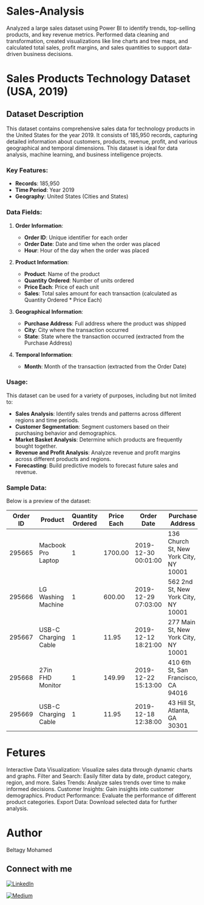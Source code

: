# Sales-Analysis
Analyzed a large sales dataset using Power BI to identify trends, top-selling products, and key revenue metrics. Performed data cleaning and transformation, created visualizations like line charts and tree maps, and calculated total sales, profit margins, and sales quantities to support data-driven business decisions.

# Sales Products Technology Dataset (USA, 2019)

## Dataset Description

This dataset contains comprehensive sales data for technology products in the United States for the year 2019. It consists of 185,950 records, capturing detailed information about customers, products, revenue, profit, and various geographical and temporal dimensions. This dataset is ideal for data analysis, machine learning, and business intelligence projects.

### Key Features:

- **Records**: 185,950
- **Time Period**: Year 2019
- **Geography**: United States (Cities and States)

### Data Fields:

1. **Order Information**:
    - **Order ID**: Unique identifier for each order
    - **Order Date**: Date and time when the order was placed
    - **Hour**: Hour of the day when the order was placed

2. **Product Information**:
    - **Product**: Name of the product
    - **Quantity Ordered**: Number of units ordered
    - **Price Each**: Price of each unit
    - **Sales**: Total sales amount for each transaction (calculated as Quantity Ordered * Price Each)

3. **Geographical Information**:
    - **Purchase Address**: Full address where the product was shipped
    - **City**: City where the transaction occurred
    - **State**: State where the transaction occurred (extracted from the Purchase Address)

4. **Temporal Information**:
    - **Month**: Month of the transaction (extracted from the Order Date)

### Usage:

This dataset can be used for a variety of purposes, including but not limited to:
- **Sales Analysis**: Identify sales trends and patterns across different regions and time periods.
- **Customer Segmentation**: Segment customers based on their purchasing behavior and demographics.
- **Market Basket Analysis**: Determine which products are frequently bought together.
- **Revenue and Profit Analysis**: Analyze revenue and profit margins across different products and regions.
- **Forecasting**: Build predictive models to forecast future sales and revenue.

### Sample Data:

Below is a preview of the dataset:

| Order ID | Product               | Quantity Ordered | Price Each | Order Date          | Purchase Address                     | Month | Sales  | City           | Hour |
|----------|-----------------------|------------------|------------|---------------------|--------------------------------------|-------|--------|----------------|------|
| 295665   | Macbook Pro Laptop    | 1                | 1700.00    | 2019-12-30 00:01:00 | 136 Church St, New York City, NY 10001 | 12    | 1700.00| New York City  | 0    |
| 295666   | LG Washing Machine    | 1                | 600.00     | 2019-12-29 07:03:00 | 562 2nd St, New York City, NY 10001    | 12    | 600.00 | New York City  | 7    |
| 295667   | USB-C Charging Cable  | 1                | 11.95      | 2019-12-12 18:21:00 | 277 Main St, New York City, NY 10001   | 12    | 11.95  | New York City  | 18   |
| 295668   | 27in FHD Monitor      | 1                | 149.99     | 2019-12-22 15:13:00 | 410 6th St, San Francisco, CA 94016    | 12    | 149.99 | San Francisco  | 15   |
| 295669   | USB-C Charging Cable  | 1                | 11.95      | 2019-12-18 12:38:00 | 43 Hill St, Atlanta, GA 30301          | 12    | 11.95  | Atlanta        | 12   |


# Fetures
Interactive Data Visualization: Visualize sales data through dynamic charts and graphs.
Filter and Search: Easily filter data by date, product category, region, and more.
Sales Trends: Analyze sales trends over time to make informed decisions.
Customer Insights: Gain insights into customer demographics.
Product Performance: Evaluate the performance of different product categories.
Export Data: Download selected data for further analysis.

# Author 
Beltagy Mohamed

## Connect with me

[![LinkedIn](https://img.shields.io/badge/LinkedIn-0077B5?style=for-the-badge&logo=linkedin&logoColor=white)](https://www.linkedin.com/in/beltagy-/)

[![Medium](https://img.shields.io/badge/Medium-12100E?style=for-the-badge&logo=medium&logoColor=white)](https://medium.com/@beltajy)
